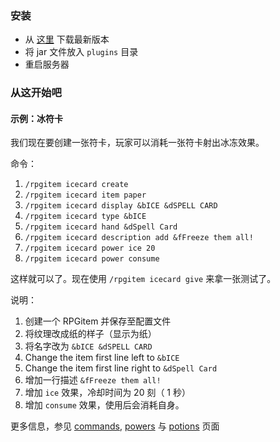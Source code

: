 ### 安装

* 从 [这里](https://github.com/NyaaCat/RPGitems-reloaded/releases) 下载最新版本
* 将 jar 文件放入 `plugins` 目录
* 重启服务器

### 从这开始吧

#### 示例：冰符卡

我们现在要创建一张符卡，玩家可以消耗一张符卡射出冰冻效果。

命令：

1. `/rpgitem icecard create`
2. `/rpgitem icecard item paper`
3. `/rpgitem icecard display &bICE &dSPELL CARD`
4. `/rpgitem icecard type &bICE`
5. `/rpgitem icecard hand &dSpell Card`
6. `/rpgitem icecard description add &fFreeze them all!`
7. `/rpgitem icecard power ice 20`
8. `/rpgitem icecard power consume`

这样就可以了。现在使用 `/rpgitem icecard give` 来拿一张测试了。

说明：

1. 创建一个 RPGitem 并保存至配置文件
2. 将纹理改成纸的样子（显示为纸）
3. 将名字改为 `&bICE &dSPELL CARD`
4. Change the item first line left to `&bICE`
5. Change the item first line right to `&dSpell Card`
6. 增加一行描述 `&fFreeze them all!`
7. 增加 `ice` 效果，冷却时间为 20 刻（ 1 秒）
8. 增加 `consume` 效果，使用后会消耗自身。

更多信息，参见 [commands](https://github.com/NyaaCat/RPGitems-reloaded/wiki/Commands), [powers](https://github.com/NyaaCat/RPGitems-reloaded/wiki/Powers) 与 [potions](https://github.com/NyaaCat/RPGitems-reloaded/wiki/Potion-Effects) 页面